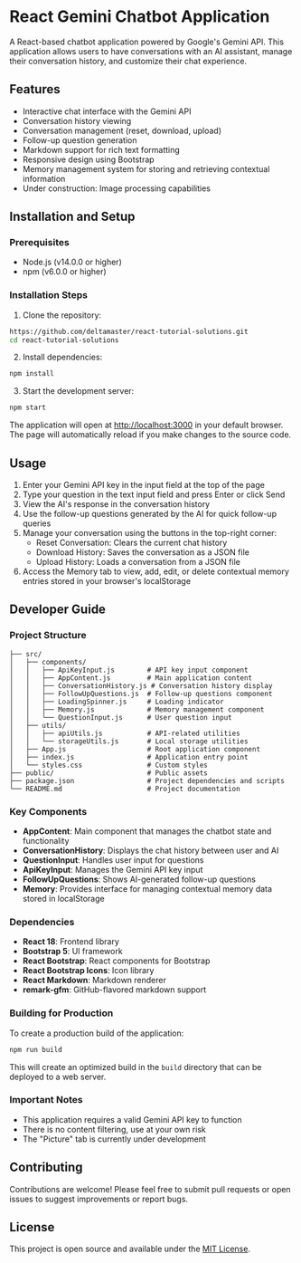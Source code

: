 # React Gemini Chatbot Application

A React-based chatbot application powered by Google's Gemini API. This application allows users to have conversations with an AI assistant, manage their conversation history, and customize their chat experience.

## Features

- Interactive chat interface with the Gemini API
- Conversation history viewing
- Conversation management (reset, download, upload)
- Follow-up question generation
- Markdown support for rich text formatting
- Responsive design using Bootstrap
- Memory management system for storing and retrieving contextual information
- Under construction: Image processing capabilities

## Installation and Setup

### Prerequisites
- Node.js (v14.0.0 or higher)
- npm (v6.0.0 or higher)

### Installation Steps

1. Clone the repository:
```bash
https://github.com/deltamaster/react-tutorial-solutions.git
cd react-tutorial-solutions
```

2. Install dependencies:
```bash
npm install
```

3. Start the development server:
```bash
npm start
```

The application will open at [http://localhost:3000](http://localhost:3000) in your default browser. The page will automatically reload if you make changes to the source code.

## Usage

1. Enter your Gemini API key in the input field at the top of the page
2. Type your question in the text input field and press Enter or click Send
3. View the AI's response in the conversation history
4. Use the follow-up questions generated by the AI for quick follow-up queries
5. Manage your conversation using the buttons in the top-right corner:
   - Reset Conversation: Clears the current chat history
   - Download History: Saves the conversation as a JSON file
   - Upload History: Loads a conversation from a JSON file
6. Access the Memory tab to view, add, edit, or delete contextual memory entries stored in your browser's localStorage

## Developer Guide

### Project Structure

```
├── src/
│   ├── components/
│   │   ├── ApiKeyInput.js        # API key input component
│   │   ├── AppContent.js         # Main application content
│   │   ├── ConversationHistory.js # Conversation history display
│   │   ├── FollowUpQuestions.js  # Follow-up questions component
│   │   ├── LoadingSpinner.js     # Loading indicator
│   │   ├── Memory.js             # Memory management component
│   │   └── QuestionInput.js      # User question input
│   ├── utils/
│   │   ├── apiUtils.js           # API-related utilities
│   │   └── storageUtils.js       # Local storage utilities
│   ├── App.js                    # Root application component
│   ├── index.js                  # Application entry point
│   └── styles.css                # Custom styles
├── public/                       # Public assets
├── package.json                  # Project dependencies and scripts
└── README.md                     # Project documentation
```

### Key Components

- **AppContent**: Main component that manages the chatbot state and functionality
- **ConversationHistory**: Displays the chat history between user and AI
- **QuestionInput**: Handles user input for questions
- **ApiKeyInput**: Manages the Gemini API key input
- **FollowUpQuestions**: Shows AI-generated follow-up questions
- **Memory**: Provides interface for managing contextual memory data stored in localStorage

### Dependencies

- **React 18**: Frontend library
- **Bootstrap 5**: UI framework
- **React Bootstrap**: React components for Bootstrap
- **React Bootstrap Icons**: Icon library
- **React Markdown**: Markdown renderer
- **remark-gfm**: GitHub-flavored markdown support

### Building for Production

To create a production build of the application:

```bash
npm run build
```

This will create an optimized build in the `build` directory that can be deployed to a web server.

### Important Notes

- This application requires a valid Gemini API key to function
- There is no content filtering, use at your own risk
- The "Picture" tab is currently under development

## Contributing

Contributions are welcome! Please feel free to submit pull requests or open issues to suggest improvements or report bugs.

## License

This project is open source and available under the [MIT License](LICENSE).

